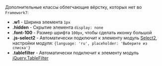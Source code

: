 Дополнительные классы облегчающие вёрстку, которых нет во `Framework7`:
- **.w1** - Ширина элемента `1px`
- **.hidden** - Скрытие элемента `display: none`
- **.font-100** - Размер шрифта `100px`, чтобы сделать иконку большой
- **.js-select2** - Автоматически подключит к элементу модуль [Select2](https://github.com/select2/select2), настройки модуля: `{language: 'ru', placeholder: 'Выберите из списка'}`
- **.tablefilter** - Автоматически подключит к элементу модуль [jQuery.TableFilter](https://github.com/DimNS/jQuery.TableFilter)